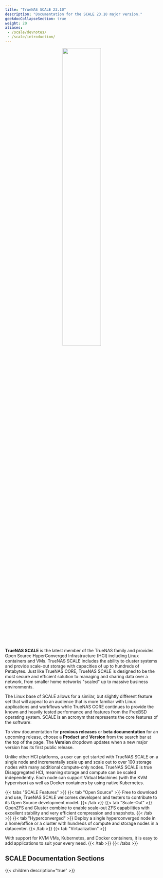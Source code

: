 ```yaml
---
title: "TrueNAS SCALE 23.10"
description: "Documentation for the SCALE 23.10 major version."
geekdocCollapseSection: true
weight: 20
aliases:
 - /scale/devnotes/
 - /scale/introduction/
---
```

<p style="text-align:center;">
<img src="/images/truenas_scale-logo-full-color-rgb.png" style="width:50%;">
</p>

**TrueNAS SCALE** is the latest member of the TrueNAS family and provides Open Source HyperConverged Infrastructure (HCI) including Linux containers and VMs.
TrueNAS SCALE includes the ability to cluster systems and provide scale-out storage with capacities of up to hundreds of Petabytes.
Just like TrueNAS CORE, TrueNAS SCALE is designed to be the most secure and efficient solution to managing and sharing data over a network, from smaller home networks "scaled" up to massive business environments.

The Linux base of SCALE allows for a similar, but slightly different feature set that will appeal to an audience that is more familiar with Linux applications and workflows while TrueNAS CORE continues to provide the known and heavily tested performance and features from the FreeBSD operating system.
SCALE is an acronym that represents the core features of the software:

To view documentation for **previous releases** or **beta documentation** for an upcoming release, choose a **Product** and **Version** from the search bar at the top of the page.
The **Version** dropdown updates when a new major version has its first public release.

Unlike other HCI platforms, a user can get started with TrueNAS SCALE on a single node and incrementally scale up and scale out to over 100 storage nodes with many additional compute-only nodes.
TrueNAS SCALE is true Disaggregated HCI, meaning storage and compute can be scaled independently.
Each node can support Virtual Machines (with the KVM hypervisor) as well as Docker containers by using native Kubernetes.

{{< tabs "SCALE Features" >}}
{{< tab "Open Source" >}}
Free to download and use, TrueNAS SCALE welcomes developers and testers to contribute to its Open Source development model.
{{< /tab >}}
{{< tab "Scale-Out" >}}
OpenZFS and Gluster combine to enable scale-out ZFS capabilities with excellent stability and very efficient compression and snapshots.
{{< /tab >}}
{{< tab "Hyperconverged" >}}
Deploy a single hyperconverged node in a home/office or a cluster with hundreds of compute and storage nodes in a datacenter.
{{< /tab >}}
{{< tab "Virtualization" >}}

With support for KVM VMs, Kubernetes, and Docker containers, it is easy to add applications to suit your every need.
{{< /tab >}}
{{< /tabs >}}

## SCALE Documentation Sections

{{< children description="true" >}}
